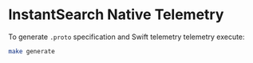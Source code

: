# InstantSearch Native Telemetry


To generate `.proto` specification and Swift telemetry telemetry execute:

```sh
make generate
```
